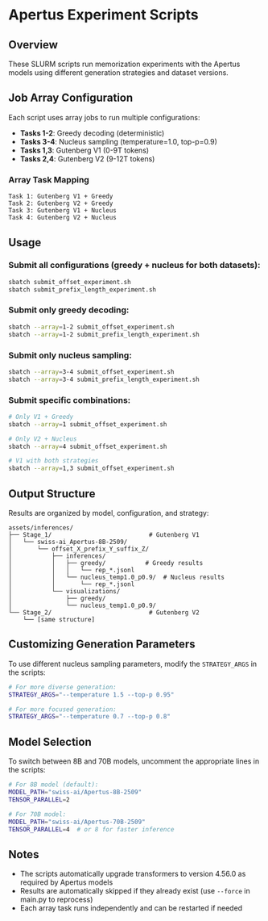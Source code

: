 # Apertus Experiment Scripts

## Overview
These SLURM scripts run memorization experiments with the Apertus models using different generation strategies and dataset versions.

## Job Array Configuration

Each script uses array jobs to run multiple configurations:
- **Tasks 1-2**: Greedy decoding (deterministic)
- **Tasks 3-4**: Nucleus sampling (temperature=1.0, top-p=0.9)
- **Tasks 1,3**: Gutenberg V1 (0-9T tokens)
- **Tasks 2,4**: Gutenberg V2 (9-12T tokens)

### Array Task Mapping
```
Task 1: Gutenberg V1 + Greedy
Task 2: Gutenberg V2 + Greedy
Task 3: Gutenberg V1 + Nucleus
Task 4: Gutenberg V2 + Nucleus
```

## Usage

### Submit all configurations (greedy + nucleus for both datasets):
```bash
sbatch submit_offset_experiment.sh
sbatch submit_prefix_length_experiment.sh
```

### Submit only greedy decoding:
```bash
sbatch --array=1-2 submit_offset_experiment.sh
sbatch --array=1-2 submit_prefix_length_experiment.sh
```

### Submit only nucleus sampling:
```bash
sbatch --array=3-4 submit_offset_experiment.sh
sbatch --array=3-4 submit_prefix_length_experiment.sh
```

### Submit specific combinations:
```bash
# Only V1 + Greedy
sbatch --array=1 submit_offset_experiment.sh

# Only V2 + Nucleus
sbatch --array=4 submit_offset_experiment.sh

# V1 with both strategies
sbatch --array=1,3 submit_offset_experiment.sh
```

## Output Structure

Results are organized by model, configuration, and strategy:
```
assets/inferences/
├── Stage_1/                           # Gutenberg V1
│   └── swiss-ai_Apertus-8B-2509/
│       └── offset_X_prefix_Y_suffix_Z/
│           ├── inferences/
│           │   ├── greedy/           # Greedy results
│           │   │   └── rep_*.jsonl
│           │   └── nucleus_temp1.0_p0.9/  # Nucleus results
│           │       └── rep_*.jsonl
│           └── visualizations/
│               ├── greedy/
│               └── nucleus_temp1.0_p0.9/
└── Stage_2/                           # Gutenberg V2
    └── [same structure]
```

## Customizing Generation Parameters

To use different nucleus sampling parameters, modify the `STRATEGY_ARGS` in the scripts:
```bash
# For more diverse generation:
STRATEGY_ARGS="--temperature 1.5 --top-p 0.95"

# For more focused generation:
STRATEGY_ARGS="--temperature 0.7 --top-p 0.8"
```

## Model Selection

To switch between 8B and 70B models, uncomment the appropriate lines in the scripts:
```bash
# For 8B model (default):
MODEL_PATH="swiss-ai/Apertus-8B-2509"
TENSOR_PARALLEL=2

# For 70B model:
MODEL_PATH="swiss-ai/Apertus-70B-2509"
TENSOR_PARALLEL=4  # or 8 for faster inference
```

## Notes
- The scripts automatically upgrade transformers to version 4.56.0 as required by Apertus models
- Results are automatically skipped if they already exist (use `--force` in main.py to reprocess)
- Each array task runs independently and can be restarted if needed